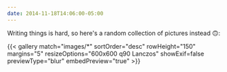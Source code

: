 ```yaml
---
date: 2014-11-18T14:06:00-05:00
---
```


Writing things is hard, so here's a random collection of pictures instead 🙃:

{{< gallery match="images/*" sortOrder="desc" rowHeight="150" margins="5" resizeOptions="600x600 q90 Lanczos" showExif=false previewType="blur" embedPreview="true" >}}